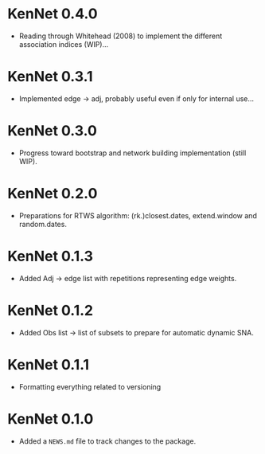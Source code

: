 # KenNet 0.4.0
* Reading through Whitehead (2008) to implement the different association indices (WIP)...

# KenNet 0.3.1
* Implemented edge -> adj, probably useful even if only for internal use...

# KenNet 0.3.0
* Progress toward bootstrap and network building implementation (still WIP).

# KenNet 0.2.0
* Preparations for RTWS algorithm: (rk.)closest.dates, extend.window and random.dates.

# KenNet 0.1.3
* Added Adj -> edge list with repetitions representing edge weights.

# KenNet 0.1.2
* Added Obs list -> list of subsets to prepare for automatic dynamic SNA.

# KenNet 0.1.1
* Formatting everything related to versioning


# KenNet 0.1.0

* Added a `NEWS.md` file to track changes to the package.
